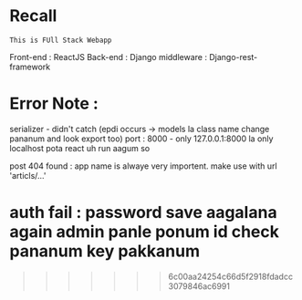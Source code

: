 
# Recall
    This is FUll Stack Webapp 

Front-end  : ReactJS
Back-end   : Django
middleware : Django-rest-framework


# Error Note : 

serializer - didn't catch (epdi occurs -> models la class name change pananum and look export too)
port : 8000 - only 127.0.0.1:8000 la only localhost pota react uh run aagum so

post 404 found : app name is alwaye very importent. make use with url 'articls/...'

auth fail : password save aagalana again admin panle ponum id check pananum key pakkanum
=======

>>>>>>> 6c00aa24254c66d5f2918fdadcc3079846ac6991
